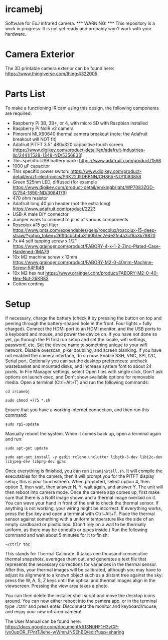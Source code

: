 # ircamebj
Software for ExJ infrared camera.
*** WARNING: *** This repository is a work in progress. It is not yet ready and probably won't work with your hardware.

# Camera Exterior

The 3D printable camera exterior can be found here: https://www.thingiverse.com/thing:4322005

# Parts List

To make a functioning IR cam using this design, the following components are required:

- Raspberry Pi 3B, 3B+, or 4, with micro SD with Raspbian installed
- Raspberry Pi NoIR v2 camera
- Pimoroni MLX90640 thermal camera breakout (note: the Adafruit breakout will NOT fit)
- Adafruit PiTFT 3.5" 480x320 capacitive touch screen (https://www.digikey.com/product-detail/en/adafruit-industries-llc/2441/1528-1348-ND/5356833)
- This specific USB battery pack: https://www.adafruit.com/product/1566
- 1000 μF capacitor
- This specific power switch: https://www.digikey.com/product-detail/en/zf-electronics/PRK22J5DBBNN/CH865-ND/1083858
- Green 525nm LED, diffused (for example https://www.digikey.com/product-detail/en/kingbright/WP7083ZGD-G/754-1890-ND/3084179)
- 470 ohm resistor
- Adafruit long 40 pin header (not the extra long) https://www.adafruit.com/product/2223
- USB-A male DIY connector
- Jumper wires to connect to pins of various components
- Roscolux #15 gel filter https://www.pnta.com/expendables/gels/roscolux/roscolux-15-deep-straw/?yotpo_token=26ffdcbcb4b3160b1ec2ede2fc4a3cf8a3b78870
- 7x #4 self tapping screw x 1/2" https://www.grainger.com/product/FABORY-4-x-1-2-Zinc-Plated-Case-Hardened-1MA79
- 10x M2 machine screw x 12mm https://www.grainger.com/product/FABORY-M2-0-40mm-Machine-Screw-54FR48
- 10x M2 hex nut https://www.grainger.com/product/FABORY-M2-0-40-Hex-Nut-26KR83
- Cotton cording

# Setup

If necessary, charge the battery (check it by pressing the button on top and peering through the battery-shaped hole in the front.
Four lights = fully charged). Connect the HDMI port to an HDMI monitor, and the USB ports to a keyboard and mouse, and power the device on.
If you have not done so yet, go through the Pi first run setup and set the locale, wifi settings, password, etc. Set the device name to
something unique to your wifi network. Disable overscan, pixel doubling, and screen blanking. If you have not enabled the camera interface,
do so now. Enable SSH, VNC, SPI, I2C, Serial port. Optionally you can set the desktop preferences: uncheck wastebasket and mounted disks,
and increase system font to about 24 pixels. In File Manager settings, select Open files with single click, Don't ask options on launch
exec, and Don't show available options for removable media. Open a terminal (Ctrl+Alt+T) and run the following commands:

```
cd ircamebj

sudo chmod +775 *.sh
```

Ensure that you have a working internet connection, and then run this command:

```
sudo rpi-update
```

Manually reboot the system. When it comes back up, open a terminal again and run:

```
sudo apt-get update

sudo apt-get install -y gedit rclone unclutter libgtk-3-dev libi2c-dev libjpeg-dev libpng-dev gpac
```

Once everything is finished, you can run `ircaminstall.sh`. It will compile the executables for the camera, then it will prompt you
for the PiTFT display setup; this is your touchscreen. When propmted, select option 4, then option 3, then wait, then answer N, Y, wait
again, and answer Y. The unit will then reboot into camera mode. Once the camera app comes up, first make sure that there is a NoIR
image shown and a thermal image overlaid on it. You can wave your hand in front of the unit to check the thermal sensor. If anything
is not working, your wiring might be incorrect. If everything works, press the Esc key and open a terminal with Ctrl+Alt+T. Place the
thermal sensor against something with a uniform temperature like the side of an empty cardboard or plastic box. (Don't rely on a wall
to be thermally uniform, as there may be conduits or pipes inside.) Run the following command and wait about 5 minutes for it to finish:

```
~/ctrlr thc
```

This stands for Thermal Calibrate. It takes one thousand consecutive thermal snapshots, averages them out, and generates a text file that
represents the necessary corrections for variances in the thermal sensor. After this, your thermal images will be calibrated, although you
may have to adjust its alignment to a known object such as a distant tree against the sky: press the W, A, S, Z keys until the optical and
thermal images align in the viewscreen. Pressing the view area takes a photo.

You can then delete the installer shell script and move the desktop icons around. You can now either reboot into the camera app, or in the
terminal type ./ctrlr and press enter. Disconnect the monitor and keyboard/mouse, and enjoy your new infrared camera!

The User Manual can be found here: https://docs.google.com/document/d/13N0HF1H3yCP-lyx0upOR_FPntTJiehe-wWmnJNSEhBQ/edit?usp=sharing

